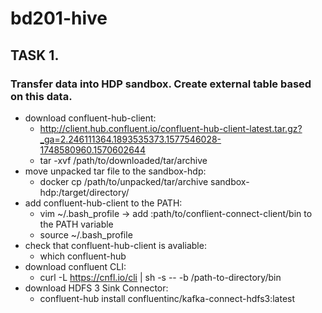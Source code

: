 # bd201-hive
## TASK 1. 
### Transfer data into HDP sandbox. Create external table based on this data.
  * download confluent-hub-client:
    * http://client.hub.confluent.io/confluent-hub-client-latest.tar.gz?_ga=2.246111364.1893535373.1577546028-1748580960.1570602644
    * tar -xvf /path/to/downloaded/tar/archive
  * move unpacked tar file to the sandbox-hdp:
    * docker cp /path/to/unpacked/tar/archive sandbox-hdp:/target/directory/
  * add confluent-hub-client to the PATH:
    * vim ~/.bash_profile -> add :path/to/conflient-connect-client/bin to the PATH variable
    * source ~/.bash_profile
  * check that confluent-hub-client is avaliable:
    * which confluent-hub
  * download confluent CLI:
    * curl -L https://cnfl.io/cli | sh -s -- -b /path-to-directory/bin
  * download HDFS 3 Sink Connector:
      * confluent-hub install confluentinc/kafka-connect-hdfs3:latest
